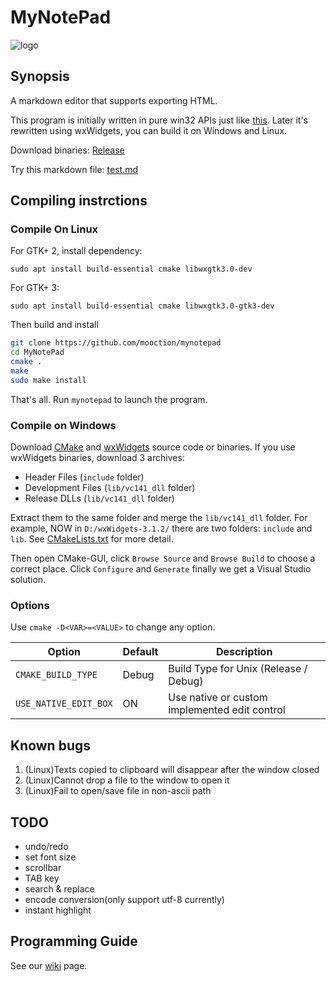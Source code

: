 ﻿# MyNotePad

![logo](static/MyNotePad.ico)

## Synopsis

A markdown editor that supports exporting HTML.

This program is initially written in pure win32 APIs just like [this](https://msdn.microsoft.com/en-us/library/windows/desktop/ms646268(v=vs.85).aspx). Later it's rewritten using wxWidgets, you can build it on Windows and Linux. 

Download binaries: [Release](../../releases)

Try this markdown file: [test.md](test.md)

## Compiling instrctions

### Compile On Linux

For GTK+ 2, install dependency:

`sudo apt install build-essential cmake libwxgtk3.0-dev`

For GTK+ 3:

`sudo apt install build-essential cmake libwxgtk3.0-gtk3-dev`

Then build and install

```bash
git clone https://github.com/mooction/mynotepad
cd MyNotePad
cmake .
make
sudo make install
```

That's all. Run `mynotepad` to launch the program.

### Compile on Windows

Download [CMake](https://cmake.org/download/) and [wxWidgets](http://www.wxwidgets.org/downloads/) source code or binaries. If you use wxWidgets binaries, download 3 archives:

- Header Files (`include` folder)
- Development Files (`lib/vc141_dll` folder)
- Release DLLs (`lib/vc141_dll` folder)

Extract them to the same folder and merge the `lib/vc141_dll` folder. For example, NOW in `D:/wxWidgets-3.1.2/` there are two folders: `include` and `lib`. See [CMakeLists.txt](CMakeLists.txt) for more detail.

Then open CMake-GUI, click `Browse Source` and `Browse Build` to choose a correct place. Click `Configure` and `Generate` finally we get a Visual Studio solution.

### Options

Use `cmake -D<VAR>=<VALUE>` to change any option.

| Option | Default | Description |
| - | - | - |
| `CMAKE_BUILD_TYPE` | Debug | Build Type for Unix (Release / Debug) |
| `USE_NATIVE_EDIT_BOX` | ON | Use native or custom implemented edit control |

## Known bugs

1. (Linux)Texts copied to clipboard will disappear after the window closed
2. (Linux)Cannot drop a file to the window to open it
3. (Linux)Fail to open/save file in non-ascii path 

## TODO

- undo/redo
- set font size
- scrollbar
- TAB key
- search & replace
- encode conversion(only support utf-8 currently)
- instant highlight

## Programming Guide

See our [wiki](./wiki) page.
